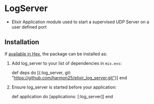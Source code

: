 # LogServer
- Elixir Application module used to start a supervised UDP Server on a user defined port
 
## Installation

If [available in Hex](https://hex.pm/docs/publish), the package can be installed as:

  1. Add log_server to your list of dependencies in `mix.exs`:

        def deps do
          [{:log_server, git: "https://github.com/harmon25/elixir_log_server.git"}]
        end

  2. Ensure log_server is started before your application:

        def application do
          [applications: [:log_server]]
        end

